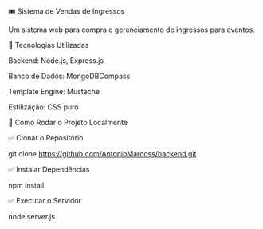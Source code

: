 🎟️ Sistema de Vendas de Ingressos

Um sistema web para compra e gerenciamento de ingressos para eventos.

📌 Tecnologias Utilizadas

Backend: Node.js, Express.js

Banco de Dados: MongoDBCompass

Template Engine: Mustache

Estilização: CSS puro


🚀 Como Rodar o Projeto Localmente

✅ Clonar o Repositório

git clone https://github.com/AntonioMarcoss/backend.git

✅ Instalar Dependências

   npm install

✅ Executar o Servidor

node server.js

